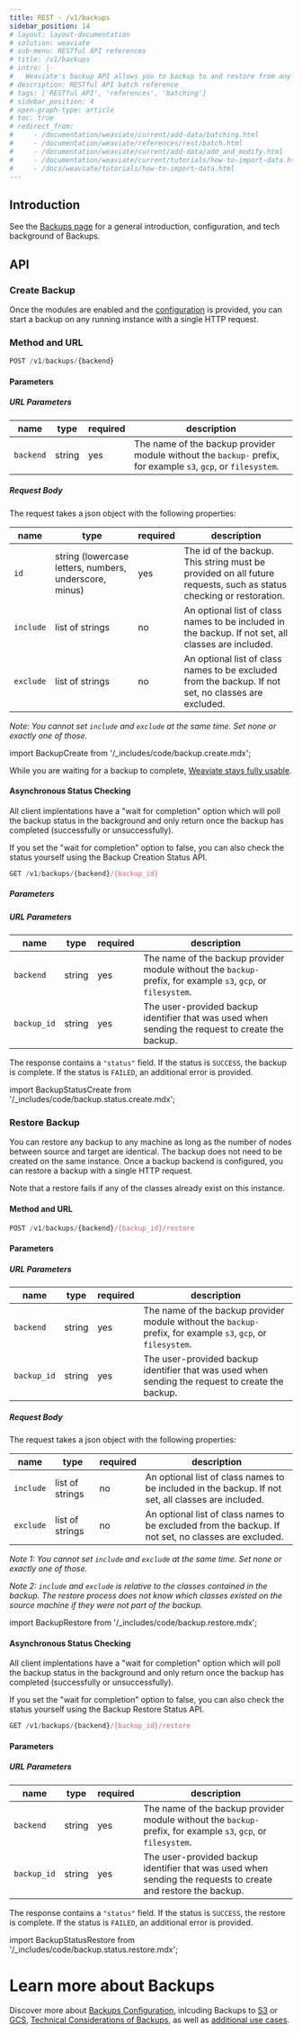 ```yaml
---
title: REST - /v1/backups
sidebar_position: 14
# layout: layout-documentation
# solution: weaviate
# sub-menu: RESTful API references
# title: /v1/backups
# intro: |-
#   Weaviate's backup API allows you to backup to and restore from any attached backend with a single command.
# description: RESTful API batch reference
# tags: ['RESTful API', 'references', 'batching']
# sidebar_position: 4
# open-graph-type: article
# toc: true
# redirect_from:
#     - /documentation/weaviate/current/add-data/batching.html
#     - /documentation/weaviate/references/rest/batch.html
#     - /documentation/weaviate/current/add-data/add_and_modify.html
#     - /documentation/weaviate/current/tutorials/how-to-import-data.html
#     - /docs/weaviate/tutorials/how-to-import-data.html
---
```


## Introduction

See the [Backups page](/docs/weaviate/configuration/backups.md) for a general introduction, configuration, and tech background of Backups.

## API

### Create Backup

Once the modules are enabled and the [configuration](/docs/weaviate/configuration/backups.md#configuration) is provided, you can start a
backup on any running instance with a single HTTP request.

### Method and URL

```js
POST /v1/backups/{backend}
```

#### Parameters

##### URL Parameters

| name | type | required | description |
| ---- | ---- | ---- | ---- |
| `backend` | string | yes | The name of the backup provider module without the `backup-` prefix, for example `s3`, `gcp`, or `filesystem`. |

##### Request Body

The request takes a json object with the following properties:

| name | type | required | description |
| ---- | ---- | ---- | ---- |
| `id` | string (lowercase letters, numbers, underscore, minus) | yes | The id of the backup. This string must be provided on all future requests, such as status checking or restoration. |
| `include` | list of strings | no | An optional list of class names to be included in the backup. If not set, all classes are included. |
| `exclude` | list of strings | no | An optional list of class names to be excluded from the backup. If not set, no classes are excluded. |

*Note: You cannot set `include` and `exclude` at the same time. Set none or exactly one of those.*

import BackupCreate from '/_includes/code/backup.create.mdx';

<BackupCreate/>

While you are waiting for a backup to complete, [Weaviate stays fully usable](/docs/weaviate/configuration/backups.md#read--write-requests-while-a-backup-is-running).


#### Asynchronous Status Checking

All client implentations have a "wait for completion" option which will poll the backup status in the background and only return once the backup has completed (successfully or unsuccessfully).

If you set the "wait for completion" option to false, you can also check the status yourself using the Backup Creation Status API.

```js
GET /v1/backups/{backend}/{backup_id}
```

##### Parameters

##### URL Parameters

| name | type | required | description |
| ---- | ---- | ---- | ---- |
| `backend` | string | yes | The name of the backup provider module without the `backup-` prefix, for example `s3`, `gcp`, or `filesystem`. |
| `backup_id` | string | yes | The user-provided backup identifier that was used when sending the request to create the backup. |

The response contains a `"status"` field. If the status is `SUCCESS`, the
backup is complete. If the status is `FAILED`, an additional error is provided.

import BackupStatusCreate from '/_includes/code/backup.status.create.mdx';

<BackupStatusCreate/>

### Restore Backup

You can restore any backup to any machine as long as the number of nodes
between source and target are identical. The backup does not need to be created
on the same instance. Once a backup backend is configured, you can restore a
backup with a single HTTP request.

Note that a restore fails if any of the classes already exist on this instance.

#### Method and URL

```js
POST /v1/backups/{backend}/{backup_id}/restore
```

#### Parameters

##### URL Parameters

| name | type | required | description |
| ---- | ---- | ---- | ---- |
| `backend` | string | yes | The name of the backup provider module without the `backup-` prefix, for example `s3`, `gcp`, or `filesystem`. |
| `backup_id` | string | yes | The user-provided backup identifier that was used when sending the request to create the backup. |

##### Request Body

The request takes a json object with the following properties:

| name | type | required | description |
| ---- | ---- | ---- | ---- |
| `include` | list of strings | no | An optional list of class names to be included in the backup. If not set, all classes are included. |
| `exclude` | list of strings | no | An optional list of class names to be excluded from the backup. If not set, no classes are excluded. |

*Note 1: You cannot set `include` and `exclude` at the same time. Set none or exactly one of those.*

*Note 2: `include` and `exclude` is relative to the classes contained in the backup. The restore process does not know which classes existed on the source machine if they were not part of the backup.*

import BackupRestore from '/_includes/code/backup.restore.mdx';

<BackupRestore/>

#### Asynchronous Status Checking

All client implentations have a "wait for completion" option which will poll the backup status in the background and only return once the backup has completed (successfully or unsuccessfully).

If you set the "wait for completion" option to false, you can also check the status yourself using the Backup Restore Status API.

```js
GET /v1/backups/{backend}/{backup_id}/restore
```

#### Parameters

##### URL Parameters

| name | type | required | description |
| ---- | ---- | ---- | ---- |
| `backend` | string | yes | The name of the backup provider module without the `backup-` prefix, for example `s3`, `gcp`, or `filesystem`. |
| `backup_id` | string | yes | The user-provided backup identifier that was used when sending the requests to create and restore the backup. |

The response contains a `"status"` field. If the status is `SUCCESS`, the
restore is complete. If the status is `FAILED`, an additional error is provided.

import BackupStatusRestore from '/_includes/code/backup.status.restore.mdx';

<BackupStatusRestore/>

# Learn more about Backups

Discover more about [Backups Configuration](/docs/weaviate/configuration/backups.md#configuration), inlcuding Backups to [S3](/docs/weaviate/configuration/backups.md#s3-aws-or-s3-compatible) or [GCS](/docs/weaviate/configuration/backups.md#gcs-google-cloud-storage), [Technical Considerations of Backups](/docs/weaviate/configuration/backups.md#technical-considerations), as well as [additional use cases](/docs/weaviate/configuration/backups.md#other-use-cases).
